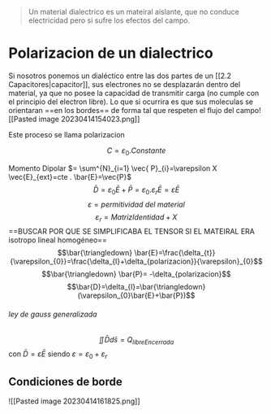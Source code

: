 > Un material dialectrico es un mateiral aislante, que no conduce electricidad pero si sufre los efectos del campo.

# Polarizacion de un dialectrico
Si nosotros ponemos un dialéctico entre las dos partes de un [[2.2 Capacitores|capacitor]], sus electrones no se desplazarán dentro del material, ya que no posee la capacidad de transmitir carga (no cumple con el principio del electron libre). Lo que si ocurrira es que sus moleculas se orientaran ==en los bordes== de forma tal que respeten el flujo del campo![[Pasted image 20230414154023.png]]

Este proceso se llama polarizacion

$$C=\varepsilon_{0} .Constante$$

Momento Dipolar $= \sum^{N}_{i=1} \vec{ P}_{i}=\varepsilon X \vec{E}_{ext}=cte . \bar{E}=\vec{P}$
$$\bar{D}=\varepsilon_{0}\bar{E}+\bar{P}=\varepsilon_{0}.\varepsilon_{r} \bar{E}=\varepsilon  \bar{E}$$
$$\varepsilon=permitividad \ del \ material$$
$$\varepsilon_{r}= MatrizIdentidad+X$$
==BUSCAR POR QUE SE SIMPLIFICABA EL TENSOR SI EL MATEIRAL ERA isotropo lineal homogéneo==
$$\bar{\triangledown} \bar{E}=\frac{\delta_{t}}{\varepsilon_{0}}=\frac{\delta_{l}+\delta_{polarizacion}}{\varepsilon}_{0}$$
$$\bar{\triangledown} \bar{P}= -\delta_{polarizacion}$$
$$\bar{D}=\delta_{l}=\bar{\triangledown}(\varepsilon_{0}\bar{E}+\bar{P})$$


###### ley de gauss generalizada
$$\iint \bar{D} d\bar{s}= Q_{libreEncerrada}$$
con $\bar{D}=\varepsilon \bar{E}$ siendo $\varepsilon=\varepsilon_{0}+\varepsilon_{r}$

## Condiciones de borde
![[Pasted image 20230414161825.png]]